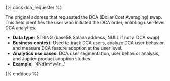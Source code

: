 {% docs dca_requester %}

The original address that requested the DCA (Dollar Cost Averaging) swap. This field identifies the user who initiated the DCA order, enabling user-level DCA analytics.

- **Data type:** STRING (base58 Solana address, NULL if not a DCA swap)
- **Business context:** Used to track DCA users, analyze DCA user behavior, and measure DCA feature adoption at the user level.
- **Analytics use cases:** DCA user segmentation, user behavior analysis, and Jupiter product adoption studies.
- **Example:** '4Nd1mYw4r...'

{% enddocs %} 